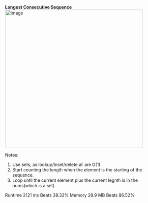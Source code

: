 **Longest Consecutive Sequence**
<img width="448" alt="image" src="https://user-images.githubusercontent.com/25766765/208737044-b2beb3e1-c263-42a0-9a97-8913469c64f7.png">

Notes:
1. Use sets, as lookup/inset/delete all are O(1)
2. Start counting the length when the element is the starting of the sequence.
3. Loop until the current element plus the current legnth is in the nums(which is a set).


Runtime
2121 ms
Beats
38.32%
Memory
28.9 MB
Beats
86.52%

